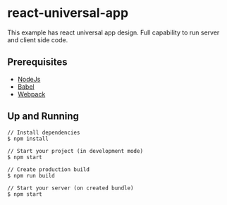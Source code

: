 # react-universal-app

This example has react universal app design. Full capability to run server and client side code.

## Prerequisites

<ul>
  <li><a href="https://nodejs.org">NodeJs</a></li>
  <li><a href="http://babeljs.io">Babel</a></li>
  <li><a href="https://webpack.js.org">Webpack</a></li>
</ul>

## Up and Running

```
// Install dependencies
$ npm install

// Start your project (in development mode)
$ npm start

// Create production build
$ npm run build

// Start your server (on created bundle)
$ npm start
```
